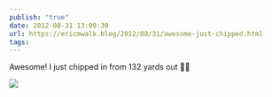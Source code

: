 ```yaml
---
publish: "true"
date: 2012-08-31 13:09:30
url: https://ericmwalk.blog/2012/08/31/awesome-just-chipped.html
tags: 
---
```


Awesome! I just chipped in from 132 yards out 🏌️‍♂️

![](https://ericmwalk.blog/uploads/2022/2cac74be41.jpg)